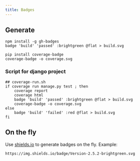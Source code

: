 ```yaml
---
title: Badges
---
```


## Generate

```shell
npm install -g gh-badges
badge 'build' 'passed' :brightgreen @flat > build.svg

pip install coverage-badge
coverage-badge -o coverage.svg
```

### Script for django project

```shell
## coverage-run.sh
if coverage run manage.py test ; then
    coverage report
    coverage html
    badge 'build' 'passed' :brightgreen @flat > build.svg
    coverage-badge -o coverage.svg
else
    badge 'build' 'failed' :red @flat > build.svg
fi
```

## On the fly

Use [shields.io](https://shields.io/) to generate badges on the fly.
Example:

```txt
https://img.shields.io/badge/Version-2.5.2-brightgreen.svg
```
